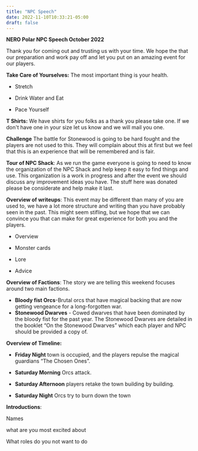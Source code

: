 ```yaml
---
title: "NPC Speech"
date: 2022-11-10T10:33:21-05:00
draft: false
---
```


**NERO Polar NPC Speech October 2022**

Thank you for coming out and trusting us with your time. We hope the that our preparation and work pay off and let you put on an amazing event for our players.

**Take Care of Yourselves:** The most important thing is your health.

-  Stretch

- Drink Water and Eat

- Pace Yourself


**T Shirts:** We have shirts for you folks as a thank you please take one. If we don't have one in your size let us know and we will mail you one.

**Challenge** The battle for Stonewood is going to be hard fought and the players are not used to this. They will complain about this at first but we feel that this is an experience that will be remembered and is fair.

**Tour of NPC Shack**: As we run the game everyone is going to need to know the organization of the NPC Shack and help keep it easy to find things and use. This organization is a work in progress and after the event we should discuss any improvement ideas you have. The stuff here was donated please be considerate and help make it last.

 **Overview of writeups**: This event may be different than many of you are used to, we have a lot more structure and writing than you have probably seen in the past. This might seem stifling, but we hope that we can convince you that can make for great experience for both you and the players.

- Overview

- Monster cards

- Lore

- Advice




**Overview of Factions**: The story we are telling this weekend focuses around two main factions. 

- **Bloody fist Orcs**-Brutal orcs that have magical backing that are now getting vengeance for a long-forgotten war.
- **Stonewood Dwarves** - Cowed dwarves that have been dominated by the bloody fist for the past year. The Stonewood Dwarves are detailed in the booklet “On the Stonewood Dwarves” which each player and NPC should be provided a copy of.

**Overview of Timeline:** 

- **Friday Night** town is occupied, and the players repulse the magical guardians “The Chosen Ones”.
- **Saturday Morning** Orcs attack. 

- **Saturday Afternoon** players retake the town building by building. 
- **Saturday Night** Orcs try to burn down the town

**Introductions**: 

Names

what are you most excited about

What roles do you not want to do

